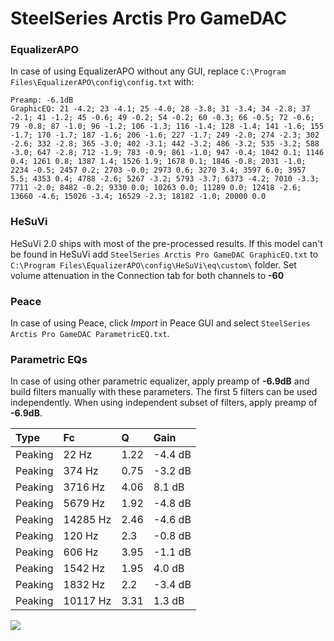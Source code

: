 # SteelSeries Arctis Pro GameDAC

### EqualizerAPO
In case of using EqualizerAPO without any GUI, replace `C:\Program Files\EqualizerAPO\config\config.txt`
with:
```
Preamp: -6.1dB
GraphicEQ: 21 -4.2; 23 -4.1; 25 -4.0; 28 -3.8; 31 -3.4; 34 -2.8; 37 -2.1; 41 -1.2; 45 -0.6; 49 -0.2; 54 -0.2; 60 -0.3; 66 -0.5; 72 -0.6; 79 -0.8; 87 -1.0; 96 -1.2; 106 -1.3; 116 -1.4; 128 -1.4; 141 -1.6; 155 -1.7; 170 -1.7; 187 -1.6; 206 -1.6; 227 -1.7; 249 -2.0; 274 -2.3; 302 -2.6; 332 -2.8; 365 -3.0; 402 -3.1; 442 -3.2; 486 -3.2; 535 -3.2; 588 -3.0; 647 -2.8; 712 -1.9; 783 -0.9; 861 -1.0; 947 -0.4; 1042 0.1; 1146 0.4; 1261 0.8; 1387 1.4; 1526 1.9; 1678 0.1; 1846 -0.8; 2031 -1.0; 2234 -0.5; 2457 0.2; 2703 -0.0; 2973 0.6; 3270 3.4; 3597 6.0; 3957 5.5; 4353 0.4; 4788 -2.6; 5267 -3.2; 5793 -3.7; 6373 -4.2; 7010 -3.3; 7711 -2.0; 8482 -0.2; 9330 0.0; 10263 0.0; 11289 0.0; 12418 -2.6; 13660 -4.6; 15026 -3.4; 16529 -2.3; 18182 -1.0; 20000 0.0
```

### HeSuVi
HeSuVi 2.0 ships with most of the pre-processed results. If this model can't be found in HeSuVi add
`SteelSeries Arctis Pro GameDAC GraphicEQ.txt` to `C:\Program Files\EqualizerAPO\config\HeSuVi\eq\custom\` folder.
Set volume attenuation in the Connection tab for both channels to **-60**

### Peace
In case of using Peace, click *Import* in Peace GUI and select `SteelSeries Arctis Pro GameDAC ParametricEQ.txt`.

### Parametric EQs
In case of using other parametric equalizer, apply preamp of **-6.9dB** and build filters manually
with these parameters. The first 5 filters can be used independently.
When using independent subset of filters, apply preamp of **-6.9dB**.

| Type    | Fc       |    Q | Gain    |
|:--------|:---------|:-----|:--------|
| Peaking | 22 Hz    | 1.22 | -4.4 dB |
| Peaking | 374 Hz   | 0.75 | -3.2 dB |
| Peaking | 3716 Hz  | 4.06 | 8.1 dB  |
| Peaking | 5679 Hz  | 1.92 | -4.8 dB |
| Peaking | 14285 Hz | 2.46 | -4.6 dB |
| Peaking | 120 Hz   | 2.3  | -0.8 dB |
| Peaking | 606 Hz   | 3.95 | -1.1 dB |
| Peaking | 1542 Hz  | 1.95 | 4.0 dB  |
| Peaking | 1832 Hz  | 2.2  | -3.4 dB |
| Peaking | 10117 Hz | 3.31 | 1.3 dB  |

![](https://raw.githubusercontent.com/jaakkopasanen/AutoEq/master/results/rtings/avg/SteelSeries%20Arctis%20Pro%20GameDAC/SteelSeries%20Arctis%20Pro%20GameDAC.png)
